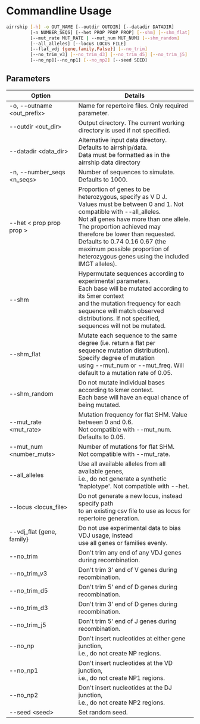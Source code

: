 # Commandline Usage


```bash
airrship [-h] -o OUT_NAME [--outdir OUTDIR] [--datadir DATADIR] 
         [-n NUMBER_SEQS] [--het PROP PROP PROP] [--shm] [--shm_flat] 
         [--mut_rate MUT_RATE | --mut_num MUT_NUM] [--shm_random] 
         [--all_alleles] [--locus LOCUS FILE] 
         [--flat_vdj {gene,family,False}] [--no_trim] 
         [--no_trim_v3] [--no_trim_d3] [--no_trim_d5] [--no_trim_j5] 
         [--no_np][--no_np1] [--no_np2] [--seed SEED]
```


## Parameters

| Option                           | Details                                                                                                                                                                                                                                                                                                                                                                                   |
| -------------------------------- | ----------------------------------------------------------------------------------------------------------------------------------------------------------------------------------------------------------------------------------------------------------------------------------------------------------------------------------------------------------------------------------------- |
| -o, --outname &lt;out_prefix&gt; | Name for repertoire files. Only required parameter.                                                                                                                                                                                                                                                                                                                                                                |
| --outdir &lt;out_dir&gt;         | Output directory. The current working directory is used if not specified.                                                                                                                                                                                                                                                                                                                 |
| --datadir &lt;data_dir&gt;       | Alternative input data directory. Defaults to airrship/data. <br/>  Data must be formatted as in the airrship data directory                                                                                                                                                                                                                                                              |
| -n, --number_seqs &lt;n_seqs&gt; | Number of sequences to simulate. Defaults to 1000.                                                                                                                                                                                                                                                                                                                                        |
| --het &lt; prop prop prop &gt;   | Proportion of genes to be heterozygous, specify as V D J. <br/> Values must be between 0 and 1. Not compatible with --all_alleles.  <br/>  Not all genes  have  more than one allele. The proportion achieved may <br/> therefore be lower than requested. <br/> Defaults to 0.74 0.16 0.67 (the maximum possible proportion of  <br/> heterozygous genes using the included IMGT alleles). |
| --shm                            | Hypermutate sequences according to experimental parameters. <br/>  Each base will be mutated according to its 5mer context <br/> and the mutation frequency for each sequence will match observed <br/> distributions. If not specified, sequences will not be mutated.                                                                                                                   |
| --shm_flat                       | Mutate each sequence to the same degree (i.e. return a flat per <br/> sequence  mutation distribution). Specify degree of mutation <br/> using --mut_num or --mut_freq. Will default to a mutation rate of 0.05.                                                                                                                                                                          |
| --shm_random                     | Do not mutate individual bases according to kmer context. <br/> Each base will have an equal chance of being mutated.                                                                                                                                                                                                                                                                     |
| --mut_rate &lt;mut_rate&gt;      | Mutation frequency for flat SHM. Value between 0 and 0.6. <br/> Not compatible with --mut_num. Defaults to 0.05.                                                                                                                                                                                                                                                                          |
| --mut_num &lt;number_muts&gt;    | Number of mutations for flat SHM. <br/> Not compatible with --mut_rate.                                                                                                                                                                                                                                                                                                                   |
| --all_alleles                    | Use all available alleles from all available genes, <br/> i.e., do not generate a synthetic 'haplotype'. Not compatible with --het.                                                                                                                                                                                                                                                       |
| --locus &lt;locus_file&gt;       | Do not generate a new locus, instead specify path <br/>  to an existing csv file to use as locus for repertoire generation.                                                                                                                                                                                                                                                               |
| --vdj_flat {gene, family}        | Do not use experimental data to bias VDJ usage, instead <br/> use all genes or families evenly.                                                                                                                                                                                                                                                                                           |
| --no_trim                        | Don't trim any end of any VDJ genes during recombination.                                                                                                                                                                                                                                                                                                                                 |
| --no_trim_v3                     | Don't trim 3' end of V genes during recombination.                                                                                                                                                                                                                                                                                                                                        |
| --no_trim_d5                     | Don't trim 5' end of D genes during recombination.                                                                                                                                                                                                                                                                                                                                        |
| --no_trim_d3                     | Don't trim 3' end of D genes during recombination.                                                                                                                                                                                                                                                                                                                                        |
| --no_trim_j5                     | Don't trim 5' end of J genes during recombination.                                                                                                                                                                                                                                                                                                                                        |
| --no_np                          | Don't insert nucleotides at either gene junction, <br/> i.e., do not create NP regions.                                                                                                                                                                                                                                                                                                   |
| --no_np1                         | Don't insert nucleotides at the VD junction, <br/> i.e., do not create NP1 regions.                                                                                                                                                                                                                                                                                                       |
| --no_np2                         | Don't insert nucleotides at the DJ junction, <br/> i.e., do not create NP2 regions.                                                                                                                                                                                                                                                                                                       |
| --seed &lt;seed&gt;              | Set random seed.                                                                                                                                                                                                                                                                                                                                                                          |